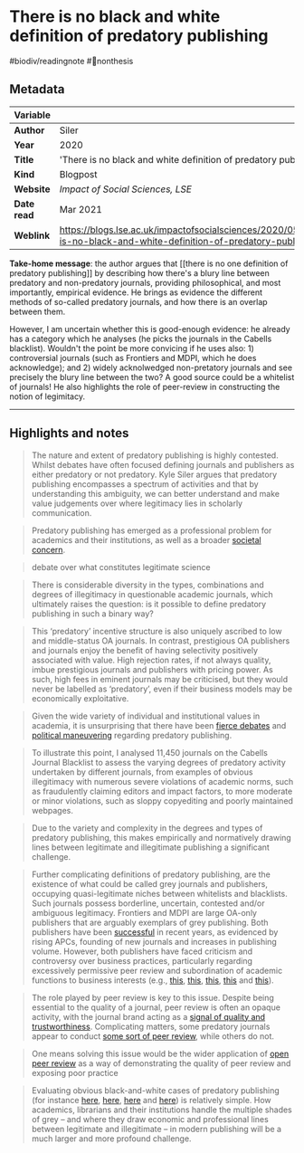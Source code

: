 # There is no black and white definition of predatory publishing
#biodiv/readingnote #🚫nonthesis 


## Metadata

|   Variable     |  |
|:--------------|:-----------|
| **Author**			| Siler     | 
| **Year**				| 	2020		 | 
| **Title**				| 	'There is no black and white definition of predatory publishing'		 | 
| **Kind**				| Blogpost	|
| **Website**				| 	*Impact of Social Sciences, LSE*		 | 
| **Date read**				| 	Mar 2021	 | 
| **Weblink**				| 		https://blogs.lse.ac.uk/impactofsocialsciences/2020/05/13/there-is-no-black-and-white-definition-of-predatory-publishing/	 | 

**Take-home message**: the author argues that [[there is no one definition of predatory publishing]] by describing how there's a blury line between predatory and non-predatory journals, providing philosophical, and most importantly, empirical evidence. He brings as evidence the different methods of so-called predatory journals, and how there is an overlap between them. 

However, I am uncertain whether this is good-enough evidence: he already has a category which he analyses (he picks the journals in the Cabells blacklist). Wouldn't the point be more convicing if he uses also: 1) controversial journals (such as Frontiers and MDPI, which he does acknowledge); and 2) widely acknolwedged non-pretatory journals and see precisely the blury line between the two? A good source could be a whitelist of journals!
He also highlights the role of peer-review in constructing the notion of legimitacy. 

---


## Highlights and notes


> The nature and extent of predatory publishing is highly contested. Whilst debates have often focused defining journals and publishers as either predatory or not predatory. Kyle Siler argues that predatory publishing encompasses a spectrum of activities and that by understanding this ambiguity, we can better understand and make value judgements over where legitimacy lies in scholarly communication.

> Predatory publishing has emerged as a professional problem for academics and their institutions, as well as a broader [societal concern](https://www.nature.com/articles/d41586-018-06048-2).

> debate over what constitutes legitimate science

>  There is considerable diversity in the types, combinations and degrees of illegitimacy in questionable academic journals, which ultimately raises the question: is it possible to define predatory publishing in such a binary way?

>  This ‘predatory’ incentive structure is also uniquely ascribed to low and middle-status OA journals. In contrast, prestigious OA publishers and journals enjoy the benefit of having selectivity positively associated with value. High rejection rates, if not always quality, imbue prestigious journals and publishers with pricing power. As such, high fees in eminent journals may be criticised, but they would never be labelled as ‘predatory’, even if their business models may be economically exploitative.

>  Given the wide variety of individual and institutional values in academia, it is unsurprising that there have been [fierce debates](https://www.triple-c.at/index.php/tripleC/article/view/867) and [political maneuvering](https://www.chronicle.com/article/Why-Beall-s-List-Died-/241171) regarding predatory publishing.

>  To illustrate this point, I analysed 11,450 journals on the Cabells Journal Blacklist to assess the varying degrees of predatory activity undertaken by different journals, from examples of obvious illegitimacy with numerous severe violations of academic norms, such as fraudulently claiming editors and impact factors, to more moderate or minor violations, such as sloppy copyediting and poorly maintained webpages.


>  Due to the variety and complexity in the degrees and types of predatory publishing, this makes empirically and normatively drawing lines between legitimate and illegitimate publishing a significant challenge.

>  Further complicating definitions of predatory publishing, are the existence of what could be called grey journals and publishers, occupying quasi-legitimate niches between whitelists and blacklists. Such journals possess borderline, uncertain, contested and/or ambiguous legitimacy. Frontiers and MDPI are large OA-only publishers that are arguably exemplars of grey publishing. Both publishers have been [successful](https://danbrockington.com/2019/12/04/an-open-letter-to-mdpi-publishing/) in recent years, as evidenced by rising APCs, founding of new journals and increases in publishing volume. However, both publishers have faced criticism and controversy over business practices, particularly regarding excessively permissive peer review and subordination of academic functions to business interests (e.g., [this](https://www.sciencemag.org/news/2015/05/open-access-publisher-sacks-31-editors-amid-fierce-row-over-independence), [this](https://www.sciencemag.org/news/2018/09/open-access-editors-resign-after-alleged-pressure-publish-mediocre-papers), [this](https://transformativelearning.nl/2018/12/04/publish-and-perish-how-the-commodification-of-scientific-publishing-is-undermining-both-science-and-the-public-good/), [this](http://deevybee.blogspot.com/2015/06/my-collapse-of-confidence-in-frontiers.html) and [this](https://twitter.com/bmwiernik/status/1234247737476030465)).

>  The role played by peer review is key to this issue. Despite being essential to the quality of a journal, peer review is often an opaque activity, with the journal brand acting as a [signal of quality and trustworthiness](https://academic.oup.com/sf/article-abstract/93/1/355/2338228). Complicating matters, some predatory journals appear to conduct [some sort of peer review](https://www.nature.com/articles/d41586-020-00709-x), while others do not.

>  One means solving this issue would be the wider application of [open peer review](https://www.nature.com/articles/d41586-019-00500-7) as a way of demonstrating the quality of peer review and exposing poor practice

>  Evaluating obvious black-and-white cases of predatory publishing (for instance [here](https://gizmodo.com/sketchy-science-journal-publishes-article-titled-whats-1842924936), [here](https://www.sciencemag.org/news/2019/04/us-judge-rules-deceptive-publisher-should-pay-501-million-damages), [here](https://boingboing.net/2017/11/20/predatory-journals.html) and [here](https://www.vox.com/2014/11/21/7259207/scientific-paper-scam)) is relatively simple. How academics, librarians and their institutions handle the multiple shades of grey – and where they draw economic and professional lines between legitimate and illegitimate – in modern publishing will be a much larger and more profound challenge.